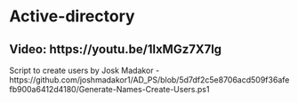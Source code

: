 # Active-directory
<h2>Video: https://youtu.be/1lxMGz7X7lg</h2>
Script to create users by Josk Madakor - https://github.com/joshmadakor1/AD_PS/blob/5d7df2c5e8706acd509f36afefb900a6412d4180/Generate-Names-Create-Users.ps1
